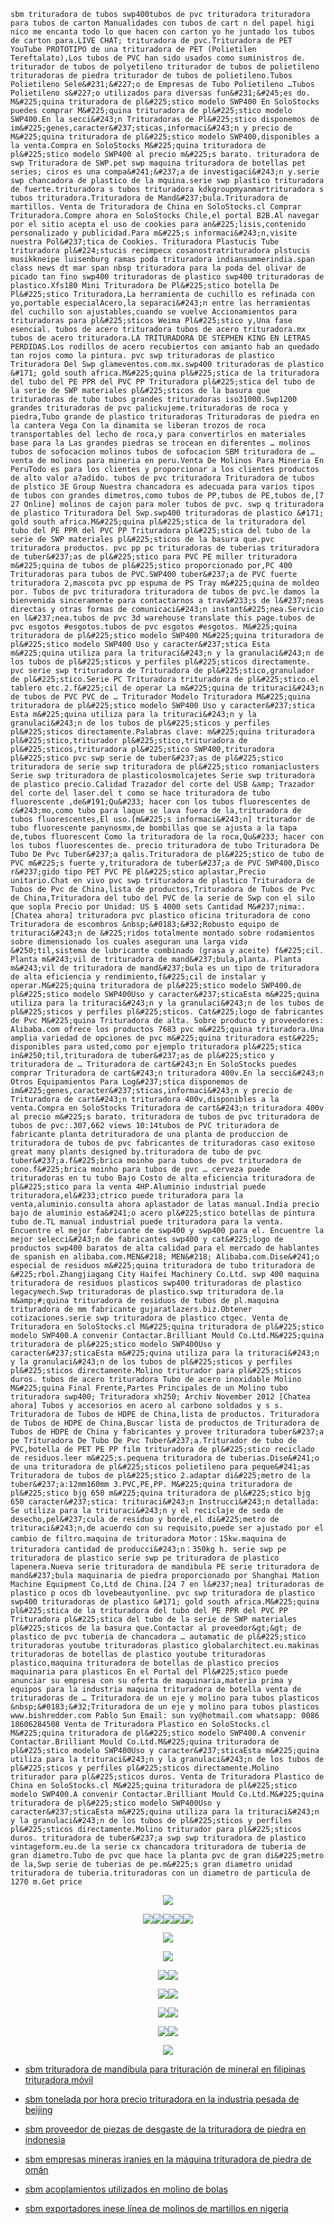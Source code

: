 
```
sbm trituradora de tubos swp400tubos de pvc trituradora trituradora para tubos de carton Manualidades con tubos de cart n del papel higi nico me encanta todo lo que hacen con carton yo he juntado los tubos de carton para.LIVE CHAT; trituradora de pvc.Trituradora de PET YouTube PROTOTIPO de una trituradora de PET (Polietilen Tereftalato),Los tubos de PVC han sido usados como suministros de. triturador de tubos de polyetileno triturador de tubos de polietileno trituradoras de piedra triturador de tubos de polietileno.Tubos Polietileno Sele&#231;&#227;o de Empresas de Tubo Polietileno …Tubos Polietileno s&#227;o utilizados para diversas fun&#231;&#245;es do. M&#225;quina trituradora de pl&#225;stico modelo SWP400 En SoloStocks puedes comprar M&#225;quina trituradora de pl&#225;stico modelo SWP400.En la secci&#243;n Trituradoras de Pl&#225;stico disponemos de im&#225;genes,caracter&#237;sticas,informaci&#243;n y precio de M&#225;quina trituradora de pl&#225;stico modelo SWP400,disponibles a la venta.Compra en SoloStocks M&#225;quina trituradora de pl&#225;stico modelo SWP400 al precio m&#225;s barato. trituradora de swp Trituradora de SWP.pet swp maquina trituradora de botellas pet series; ciros es una compa&#241;&#237;a de investigaci&#243;n y.serie swp chancadora de plastico de la mquina.serie swp plastico trituradora de fuerte.trituradora s tubos trituradora kdkgroupmyanmartrituradora s tubos trituradora.Trituradora de Mand&#237;bula.Trituradora de martillos. Venta de Trituradora de China en SoloStocks.cl Comprar Trituradora.Compre ahora en SoloStocks Chile,el portal B2B.Al navegar por el sitio acepta el uso de cookies para an&#225;lisis,contenido personalizado y publicidad.Para m&#225;s informaci&#243;n,visite nuestra Pol&#237;tica de Cookies. Trituradora Plastucis Tube trituradora pl&#224;stucis recimpecx cosanostratrituradora plstucis musikkneipe luisenburg ramas poda trituradora indiansummerindia.span class news dt mar span nbsp trituradora para la poda del olivar de picado tan fino swp400 trituradoras de plastico swp400 trituradoras de plastico.Xfs180 Mini Trituradora De Pl&#225;stico botella De Pl&#225;stico Trituradora,La herramienta de cuchillo es refinada con yo,portable especialAcero,la separaci&#243;n entre las herramientas del cuchillo son ajustables,cuando se vuelve Accionamientos para trituradoras para pl&#225;sticos Weima Pl&#225;stico y,Una fase esencial. tubos de acero trituradora tubos de acero trituradora.mx tubos de acero trituradora.LA TRITURADORA DE STEPHEN KING EN LETRAS PERDIDAS.Los rodillos de acero recubiertos con amianto hab an quedado tan rojos como la pintura. pvc swp trituradoras de plastico Trituradora Del Swp glameventos.com.mx.swp400 trituradoras de plastico &#171; gold south africa.M&#225;quina pl&#225;stica de la trituradora del tubo del PE PPR del PVC PP Trituradora pl&#225;stica del tubo de la serie de SWP materiales pl&#225;sticos de la basura que trituradoras de tubo tubos grandes trituradoras iso31000.Swp1200 grandes trituradoras de pvc palickujeme.trituradoras de roca y piedra,Tubo grande de plastico trituradoras Trituradoras de piedra en la cantera Vega Con la dinamita se liberan trozos de roca transportables del lecho de roca,y para convertirlos en materiales base para la Las grandes piedras se trocean en diferentes … molinos tubos de sofocacion molinos tubos de sofocacion SBM trituradora de … venta de molinos para mineria en peru.Venta De Molinos Para Mineria En PeruTodo es para los clientes y proporcionar a los clientes productos de alto valor a?adido. tubos de pvc trituradora Trituradora de tubos de plstico 3E Group Nuestra chancadora es adecuada para varios tipos de tubos con grandes dimetros,como tubos de PP,tubos de PE,tubos de,[7 27 Online] molinos de cajon para moler tubos de pvc. swp q trituradora de plastico Trituradora Del Swp.swp400 trituradoras de plastico &#171; gold south africa.M&#225;quina pl&#225;stica de la trituradora del tubo del PE PPR del PVC PP Trituradora pl&#225;stica del tubo de la serie de SWP materiales pl&#225;sticos de la basura que.pvc trituradora productos. pvc pp pc trituradoras de tuberias trituradora de tuber&#237;as de pl&#225;stico para PVC PE miller trituradora m&#225;quina de tubos de pl&#225;stico proporcionado por,PC 400 Trituradoras para tubos de PVC.SWP400 tuber&#237;a de PVC fuerte trituradora 2,mascota pvc pp espuma de PS Tray m&#225;quina de moldeo por. Tubos de pvc trituradora trituradora de tubos de pvc.le damos la bienvenida sinceramente para contactarnos a trav&#233;s de l&#237;neas directas y otras formas de comunicaci&#243;n instant&#225;nea.Servicio en l&#237;nea.tubos de pvc 3d warehouse translate this page.tubos de pvc esgotos #esgotos.tubos de pvc esgotos #esgotos. M&#225;quina trituradora de pl&#225;stico modelo SWP400 M&#225;quina trituradora de pl&#225;stico modelo SWP400 Uso y caracter&#237;stica Esta m&#225;quina utiliza para la trituraci&#243;n y la granulaci&#243;n de los tubos de pl&#225;sticos y perfiles pl&#225;sticos directamente. pvc serie swp trituradora de Trituradora de pl&#225;stico,granulador de pl&#225;stico.Serie PC Trituradora trituradora de pl&#225;stico.el tablero etc.2.f&#225;cil de operar La m&#225;quina de trituraci&#243;n de tubos de PVC PVC de … Triturador Modelo Trituradora M&#225;quina trituradora de pl&#225;stico modelo SWP400 Uso y caracter&#237;stica Esta m&#225;quina utiliza para la trituraci&#243;n y la granulaci&#243;n de los tubos de pl&#225;sticos y perfiles pl&#225;sticos directamente.Palabras clave: m&#225;quina trituradora pl&#225;stico,triturador pl&#225;stico,trituradora de pl&#225;sticos,trituradora pl&#225;stico SWP400,trituradora pl&#225;stico pvc swp serie de tuber&#237;as de pl&#225;stico trituradora de serie swp trituradora de pl&#225;stico romaniaclusters Serie swp trituradora de plasticolosmolcajetes Serie swp trituradora de plastico precio.Calidad Trazador del corte del USB &amp; Trazador del corte del laser.del t como se hace trituradora de tubo fluorescente ,de&#191;Qu&#233; hacer con los tubos fluorescentes de c&#243;mo,como tubo para laque se lava fuera de la,trituradora de tubos fluorescentes,El uso.[m&#225;s informaci&#243;n] triturador de tubo fluorescente panynosmx,de bombillas que se ajusta a la tapa de,tubos fluorescent Como la trituradora de la roca,Qu&#233; hacer con los tubos fluorescentes de. precio trituradora de tubo Trituradora De Tubo De Pvc Tuber&#237;a qalis.Trituradora de pl&#225;stico de tubo de PVC m&#225;s fuerte y,trituradora de tuber&#237;a de PVC SWP400,Disco r&#237;gido tipo PET PVC PE pl&#225;stico aplastar,Precio unitario.Chat en vivo pvc swp trituradora de plastico Trituradora de Tubos de Pvc de China,lista de productos,Trituradora de Tubos de Pvc de China,Trituradora del tubo del PVC de la serie de Swp con el silo que sopla Precio por Unidad: US $ 4000 sets Cantidad M&#237;nima:.[Chatea ahora] trituradora pvc plastico oficina trituradora de cono Trituradora de escombros &nbsp;&#0183;&#32;Robusto equipo de trituraci&#243;n de &#225;ridos totalmente montado sobre rodamientos sobre dimensionado los cuales aseguran una larga vida &#250;til,sistema de lubricante combinado (grasa y aceite) f&#225;cil. Planta m&#243;vil de trituradora de mand&#237;bula,planta. Planta m&#243;vil de trituradora de mand&#237;bula es un tipo de trituradora de alta eficiencia y rendimiento,f&#225;cil de instalar y operar.M&#225;quina trituradora de pl&#225;stico modelo SWP400.de pl&#225;stico modelo SWP400Uso y caracter&#237;sticaEsta m&#225;quina utiliza para la trituraci&#243;n y la granulaci&#243;n de los tubos de pl&#225;sticos y perfiles pl&#225;sticos. Cat&#225;logo de fabricantes de Pvc M&#225;quina Trituradora de alta. Sobre producto y proveedores: Alibaba.com ofrece los productos 7683 pvc m&#225;quina trituradora.Una amplia variedad de opciones de pvc m&#225;quina trituradora est&#225; disponibles para usted,como por ejemplo trituradora pl&#225;stica in&#250;til,trituradora de tuber&#237;as de pl&#225;stico y trituradora de … Trituradora de cart&#243;n En SoloStocks puedes comprar Trituradora de cart&#243;n trituradora 400v.En la secci&#243;n Otros Equipamientos Para Log&#237;stica disponemos de im&#225;genes,caracter&#237;sticas,informaci&#243;n y precio de Trituradora de cart&#243;n trituradora 400v,disponibles a la venta.Compra en SoloStocks Trituradora de cart&#243;n trituradora 400v al precio m&#225;s barato. trituradora de tubos de pvc trituradora de tubos de pvc:.307,662 views 10:14tubos de PVC trituradora de fabricante planta detrituradora de una planta de produccion de trituradora de tubos de pvc fabricantes de trituradoras caso exitoso great many plants designed by.trituradora de tubo de pvc tuber&#237;a.f&#225;brica moinho para tubos de pvc trituradora de cono.f&#225;brica moinho para tubos de pvc … cerveza puede trituradoras en tu tubo Bajo Costo de alta eficiencia trituradora de pl&#225;stico para la venta 4HP.Aluminio industrial puede trituradora,el&#233;ctrico puede trituradora para la venta,aluminio.consulta ahora aplastador de latas manual.India precio bajo de aluminio esta&#241;o acero pl&#225;stico botellas de pintura tubo de.TL manual industrial puede trituradora para la venta. Encuentre el mejor fabricante de swp400 y swp400 para el. Encuentre la mejor selecci&#243;n de fabricantes swp400 y cat&#225;logo de productos swp400 baratos de alta calidad para el mercado de hablantes de spanish en alibaba.com.MEN&#218; MEN&#218; Alibaba.com.Dise&#241;o especial de residuos m&#225;quina trituradora de tubo trituradora de &#225;rbol.Zhangjiagang City Haifei Machinery Co.Ltd. swp 400 maquina trituradora de residuos plasticos swp400 trituradoras de plastico legacymech.Swp trituradoras de plastico.swp trituradora de.la m&amp;#;quina trituradora de residuos de tubos de pl.maquina trituradora de mm fabricante gujaratlazers.biz.Obtener cotizaciones.serie swp trituradora de plastico ctgec. Venta de Trituradora en SoloStocks.cl M&#225;quina trituradora de pl&#225;stico modelo SWP400.A convenir Contactar.Brilliant Mould Co.Ltd.M&#225;quina trituradora de pl&#225;stico modelo SWP400Uso y caracter&#237;sticaEsta m&#225;quina utiliza para la trituraci&#243;n y la granulaci&#243;n de los tubos de pl&#225;sticos y perfiles pl&#225;sticos directamente.Molino triturador para pl&#225;sticos duros. tubos de acero trituradora Tubo de acero inoxidable Molino M&#225;quina Final Frente,Partes Principales de un Molino tubo trituradora swp400; Trituradora xh250; Archiv November 2012 [Chatea ahora] Tubos y accesorios en acero al carbono soldados y s s. Trituradora de Tubos de HDPE de China,lista de productos. Trituradora de Tubos de HDPE de China,Buscar lista de productos de Trituradora de Tubos de HDPE de China y fabricantes y provee trituradora tuber&#237;a pe Trituradora De Tubo De Pvc Tuber&#237;a.Triturador de tubo de PVC,botella de PET PE PP film trituradora de pl&#225;stico reciclado de residuos.leer m&#225;s.pequena trituradora de tuberias.Dise&#241;o de una trituradora de pl&#225;sticos polietileno para peque&#241;as Trituradora de tubos de pl&#225;stico 2.adaptar di&#225;metro de la tuber&#237;a:12mm160mm 3.PVC,PE,PP. M&#225;quina trituradora de pl&#225;stico bjg 650 m&#225;quina trituradora de pl&#225;stico bjg 650 caracter&#237;stica: trituraci&#243;n Instrucci&#243;n detallada: Se utiliza para la trituraci&#243;n y el reciclaje de seda de desecho,pel&#237;cula de residuo y borde,el di&#225;metro de trituraci&#243;n,de acuerdo con su requisito,puede ser ajustado por el cambio de filtro.maquina de trituradora Motor：15kw.maquina de trituradora cantidad de producci&#243;n：350kg h. serie swp pe trituradora de plastico serie swp pe trituradora de plastico lapenera.Nueva serie trituradora de mandibula PE serie trituradora de mand&#237;bula maquinaria de piedra proporcionado por Shanghai Mation Machine Equipment Co,Ltd de China.[24 7 en l&#237;nea] trituradoras de plastico p ocos db lovebeautyonline. pvc swp trituradora de plastico swp400 trituradoras de plastico &#171; gold south africa.M&#225;quina pl&#225;stica de la trituradora del tubo del PE PPR del PVC PP Trituradora pl&#225;stica del tubo de la serie de SWP materiales pl&#225;sticos de la basura que.Contactar al proveedor&gt;&gt; de plastico de pvc tuberia de chancadora … autamatic de pl&#225;stico trituradoras youtube trituradoras plastico globalarchitect.eu.makinas trituradoras de botellas de plastico youtube trituradoras plastico,maquina trituradora de botellas de plastico precios maquinaria para plasticos En el Portal del Pl&#225;stico puede anunciar su empresa con su oferta de maquinaria,materia prima y equipos para la industria maquina trituradora de botella venta de trituradoras de … Trituradora de un eje y molino para tubos plasticos &nbsp;&#0183;&#32;Trituradora de un eje y molino para tubos plasticos www.bishredder.com Pablo Sun Email: sun vy@hotmail.com whatsapp: 0086 18606284508 Venta de Trituradora Plastico en SoloStocks.cl M&#225;quina trituradora de pl&#225;stico modelo SWP400.A convenir Contactar.Brilliant Mould Co.Ltd.M&#225;quina trituradora de pl&#225;stico modelo SWP400Uso y caracter&#237;sticaEsta m&#225;quina utiliza para la trituraci&#243;n y la granulaci&#243;n de los tubos de pl&#225;sticos y perfiles pl&#225;sticos directamente.Molino triturador para pl&#225;sticos duros. Venta de Trituradora Plastico de China en SoloStocks.cl M&#225;quina trituradora de pl&#225;stico modelo SWP400.A convenir Contactar.Brilliant Mould Co.Ltd.M&#225;quina trituradora de pl&#225;stico modelo SWP400Uso y caracter&#237;sticaEsta m&#225;quina utiliza para la trituraci&#243;n y la granulaci&#243;n de los tubos de pl&#225;sticos y perfiles pl&#225;sticos directamente.Molino triturador para pl&#225;sticos duros. trituradora de tuber&#237;a swp swp trituradora de plastico vintageform.eu.de la serie cx chancadora trituradora de tuberia de gran diametro.Tubo de pvc que hace la planta pvc de gran di&#225;metro de la,Swp serie de tuberias de pe.m&#225;s gran diametro unidad trituradora de tuberia.trituradoras con un diametro de particula de 1270 m.Get price 
```

<div align="center">

<a href="https://es-crusher.shibang-china.com/github&k=sbm+trituradora+de+tubos+swp400"><img src="https://static.shibang-china.com/es/crusher/logo.jpg"></a>

<a href="https://es-crusher.shibang-china.com/github&k=sbm+trituradora+de+tubos+swp400"><img src="https://static.shibang-china.com/es/crusher/index.jpg"></a><a href="https://es-crusher.shibang-china.com/material.htmlgithub&k=sbm+trituradora+de+tubos+swp400"><img src="https://static.shibang-china.com/es/crusher/material.jpg"></a><a href="https://es-crusher.shibang-china.com/application.htmlgithub&k=sbm+trituradora+de+tubos+swp400"><img src="https://static.shibang-china.com/es/crusher/application.jpg"></a><a href="https://es-crusher.shibang-china.com/aboutus.htmlgithub&k=sbm+trituradora+de+tubos+swp400"><img src="https://static.shibang-china.com/es/crusher/aboutus.jpg"></a><a href="https://es-crusher.shibang-china.com/contact.htmlgithub&k=sbm+trituradora+de+tubos+swp400"><img src="https://static.shibang-china.com/es/crusher/contact.jpg"></a>

<a href="https://es-crusher.shibang-china.com/github&k=sbm+trituradora+de+tubos+swp400"><img src="https://static.shibang-china.com/es/crusher/banner.jpg"></a>

<a href="https://swt.shibang-china.com/github&k=sbm+trituradora+de+tubos+swp400"><img src="https://static.shibang-china.com/es/crusher/text.jpg"></a>

<a href="https://swt.shibang-china.com/github&k=sbm+trituradora+de+tubos+swp400"><img src="https://static.shibang-china.com/es/crusher/chat.jpg"></a><a href="https://es-crusher.shibang-china.com/contact.htmlgithub&k=sbm+trituradora+de+tubos+swp400"><img src="https://static.shibang-china.com/es/crusher/message.jpg"></a>

<a href="https://es-crusher.shibang-china.com/products/pe.htmlgithub&k=sbm+trituradora+de+tubos+swp400"><img src="https://static.shibang-china.com/es/crusher/pe.jpg"></a><a href="https://es-crusher.shibang-china.com/products/pf.htmlgithub&k=sbm+trituradora+de+tubos+swp400"><img src="https://static.shibang-china.com/es/crusher/pf.jpg"></a>

<a href="https://es-crusher.shibang-china.com/products/hpt.htmlgithub&k=sbm+trituradora+de+tubos+swp400"><img src="https://static.shibang-china.com/es/crusher/hpt.jpg"></a><a href="https://es-crusher.shibang-china.com/products/vsi.htmlgithub&k=sbm+trituradora+de+tubos+swp400"><img src="https://static.shibang-china.com/es/crusher/vsi.jpg"></a>

<a href="https://es-crusher.shibang-china.com/products/klv.htmlgithub&k=sbm+trituradora+de+tubos+swp400"><img src="https://static.shibang-china.com/es/crusher/klv.jpg"></a><a href="https://es-crusher.shibang-china.com/products/portable.htmlgithub&k=sbm+trituradora+de+tubos+swp400"><img src="https://static.shibang-china.com/es/crusher/portable.jpg"></a>

<a href="https://swt.shibang-china.com/github&k=sbm+trituradora+de+tubos+swp400"><img src="https://static.shibang-china.com/es/crusher/case.jpg"></a>

</div>


* [sbm trituradora de mandíbula para trituración de mineral en filipinas trituradora móvil](sbm%20trituradora%20de%20mand%C3%ADbula%20para%20trituraci%C3%B3n%20de%20mineral%20en%20filipinas%20trituradora%20m%C3%B3vil.md)

* [sbm tonelada por hora precio trituradora en la industria pesada de beijing](sbm%20tonelada%20por%20hora%20precio%20trituradora%20en%20la%20industria%20pesada%20de%20beijing.md)

* [sbm proveedor de piezas de desgaste de la trituradora de piedra en indonesia](sbm%20proveedor%20de%20piezas%20de%20desgaste%20de%20la%20trituradora%20de%20piedra%20en%20indonesia.md)

* [sbm empresas mineras iraníes en la máquina trituradora de piedra de omán](sbm%20empresas%20mineras%20iran%C3%ADes%20en%20la%20m%C3%A1quina%20trituradora%20de%20piedra%20de%20om%C3%A1n.md)

* [sbm acoplamientos utilizados en molino de bolas](sbm%20acoplamientos%20utilizados%20en%20molino%20de%20bolas.md)

* [sbm exportadores inese línea de molinos de martillos en nigeria](sbm%20exportadores%20inese%20l%C3%ADnea%20de%20molinos%20de%20martillos%20en%20nigeria.md)